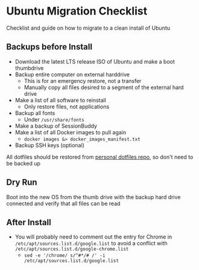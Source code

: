 # Ubuntu Migration Checklist

Checklist and guide on how to migrate to a clean install of Ubuntu

## Backups before Install

* Download the latest LTS release ISO of Ubuntu and make a boot thumbdrive
* Backup entire computer on external harddrive
   - This is for an emergency restore, not a transfer
   - Manually copy all files desired to a segment of the external hard drive
* Make a list of all software to reinstall
   - Only restore files, not applications
* Backup all fonts
   - Under `/usr/share/fonts`
* Make a backup of SessionBuddy
* Make a list of all Docker images to pull again
   - `docker images &> docker_images_manifest.txt`
* Backup SSH keys (optional)

All dotfiles should be restored from [personal dotfiles repo](https://github.com/matthewfeickert/dotfiles), so don't need to be backed up

## Dry Run

Boot into the new OS from the thumb drive with the backup hard drive connected and verify that all files can be read

## After Install

* You will probably need to comment out the entry for Chrome in `/etc/apt/sources.list.d/google.list` to avoid a conflict with `/etc/apt/sources.list.d/google-chrome.list`
   - `sed -e '/chrome/ s/^#*/# /' -i /etc/apt/sources.list.d/google.list`
